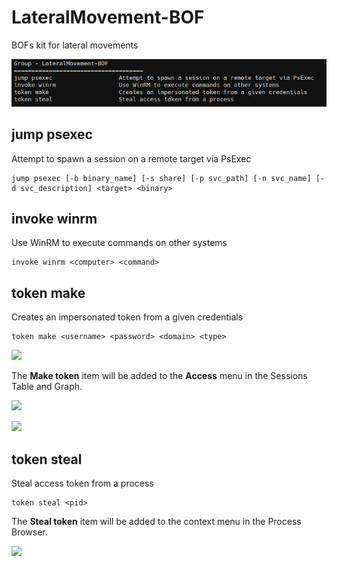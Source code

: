 # LateralMovement-BOF

BOFs kit for lateral movements

![](_img/01.png)

## jump psexec

Attempt to spawn a session on a remote target via PsExec

```
jump psexec [-b binary_name] [-s share] [-p svc_path] [-n svc_name] [-d svc_description] <target> <binary>
```



## invoke winrm

Use WinRM to execute commands on other systems

```
invoke winrm <computer> <command>
```



## token make

Creates an impersonated token from a given credentials

```
token make <username> <password> <domain> <type>
```

![](_img/02.png)

The **Make token** item will be added to the **Access** menu in the Sessions Table and Graph.

![](_img/03.png)

![](_img/04.png)



## token steal

Steal access token from a process

```
token steal <pid>
```

The **Steal token** item will be added to the context menu in the Process Browser.

![](_img/05.png)
